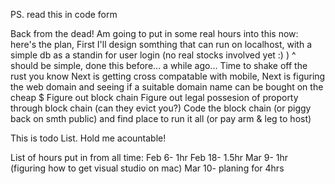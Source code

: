 PS. read this in code form

Back from the dead!
Am going to put in some real hours into this now: here's the plan,
First I'll design somthing that can run on localhost, with a simple db as a standin for user login (no real stocks involved yet :) )
^ should be simple, done this before... a while ago... Time to shake off the rust you know
Next is getting cross compatable with mobile, 
Next is figuring the web domain and seeing if a suitable domain name can be bought on the cheap $
Figure out block chain
Figure out legal possesion of proporty through block chain (can they evict you?)
Code the block chain (or piggy back on smth public) and find place to run it all (or pay arm & leg to host)

This is todo List. Hold me acountable!

List of hours put in from all time:
Feb 6- 1hr
Feb 18- 1.5hr
Mar 9- 1hr (figuring how to get visual studio on mac)
Mar 10- planing for 4hrs
